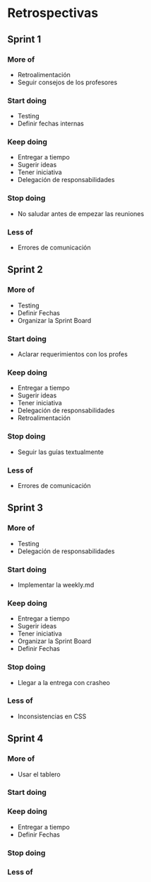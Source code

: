 # Retrospectivas #

## Sprint 1 ##
### More of ###
- Retroalimentación
- Seguir consejos de los profesores

### Start doing ###
- Testing
- Definir fechas internas

### Keep doing ###
- Entregar a tiempo
- Sugerir ideas
- Tener iniciativa
- Delegación de responsabilidades

### Stop doing ###
- No saludar antes de empezar las reuniones

### Less of ###
- Errores de comunicación

## Sprint 2 ##
### More of ###
- Testing
- Definir Fechas
- Organizar la Sprint Board

### Start doing ###
- Aclarar requerimientos con los profes

### Keep doing ###
- Entregar a tiempo
- Sugerir ideas
- Tener iniciativa
- Delegación de responsabilidades
- Retroalimentación

### Stop doing ###
- Seguir las guías textualmente

### Less of ###
- Errores de comunicación

## Sprint 3 ##
### More of ###
- Testing
- Delegación de responsabilidades

### Start doing ###
- Implementar la weekly.md

### Keep doing ###
- Entregar a tiempo
- Sugerir ideas
- Tener iniciativa
- Organizar la Sprint Board
- Definir Fechas

### Stop doing ###
- Llegar a la entrega con crasheo

### Less of ###
- Inconsistencias en CSS

## Sprint 4 ##
### More of ###
- Usar el tablero

### Start doing ###

### Keep doing ###
- Entregar a tiempo
- Definir Fechas

### Stop doing ###

### Less of ###